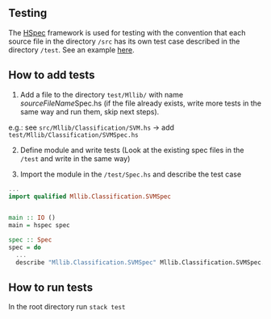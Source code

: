 ## Testing

The [HSpec](http://hspec.github.io/) framework is used for testing with the convention that each source file in the directory `/src` has its own test case described in the directory `/test`. See an example [here](http://hspec.github.io/hspec-discover.html).

## How to add tests

1) Add a file to the directory `test/Mllib/` with name *sourceFileName*Spec.hs (if the file already exists, write more tests in the same way and run them, skip next steps).

e.g.:
see `src/Mllib/Classification/SVM.hs` -> add `test/Mllib/Classification/SVMSpec.hs`

2) Define module and write tests (Look at the existing spec files in the `/test` and write in the same way)

3) Import the module in the `/test/Spec.hs` and describe the test case
```haskell
...
import qualified Mllib.Classification.SVMSpec


main :: IO ()
main = hspec spec

spec :: Spec
spec = do
  ...
  describe "Mllib.Classification.SVMSpec" Mllib.Classification.SVMSpec.spec
```

## How to run tests

In the root directory run `stack test`
